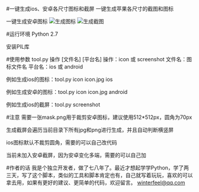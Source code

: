 #一键生成ios、安卓各尺寸图标和截屏
一键生成苹果各尺寸的截图和图标

一键生成安卓图标
![生成图标](http://git.oschina.net/uploads/images/2016/0523/150743_b2143012_346253.jpeg "生成ios图标")
![生成截图](http://git.oschina.net/uploads/images/2016/0523/150803_3ba8e5e3_346253.jpeg "生成ios截图")

#运行环境
Python 2.7

安装PIL库

#使用参数
tool.py 操作 [文件名] [平台名]
    操作：icon 或 screenshot
    文件名：图标文件名
    平台名：ios 或 android

例如生成ios的图标：tool.py icon icon.jpg ios

例如生成安卓的图标：tool.py icon icon.jpg android

例如生成ios的截屏：tool.py screenshot

#注意
需要一张mask.png用于裁剪安卓图标，建议使用512*512px，圆角为70px

生成截屏会遍历当前目录下所有jpg和png进行生成，并且自动判断横竖屏

ios图标默认不裁剪圆角，需要的可以自己改代码

当前未加入安卓截屏，因为安卓变化多端，需要的可以自己加

#作者的话
我是个独立开发者，做了七八年了。最近才想起学学Python，学了两三天，写了这个脚本，类似的工具和脚本肯定也有，自己就写着玩玩，喜欢的可以拿去用，如果有更好的建议、更简单的代码，欢迎留言。
winterfeel@qq.com